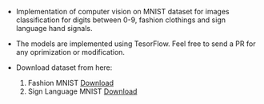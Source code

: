 
* Implementation of computer vision on MNIST dataset for images classification for digits between 0-9, fashion clothings and sign language hand signals. 
* The models are implemented using TesorFlow. Feel free to send a PR for any oprimization or modification.

* Download dataset from here:
  1) Fashion MNIST [Download](https://www.kaggle.com/zalando-research/fashionmnist)
  2) Sign Language MNIST [Download](https://www.kaggle.com/datamunge/sign-language-mnist)
